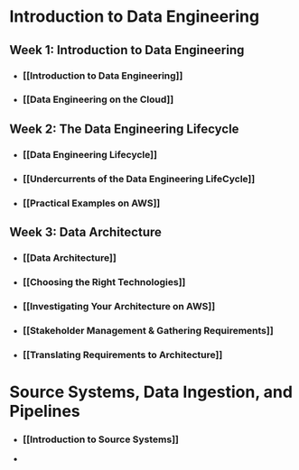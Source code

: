 # Introduction to Data Engineering
## Week 1: Introduction to Data Engineering
- ### [[Introduction to Data Engineering]]
- ### [[Data Engineering on the Cloud]]
## Week 2: The Data Engineering Lifecycle
- ### [[Data Engineering Lifecycle]]
- ### [[Undercurrents of the Data Engineering LifeCycle]]
- ### [[Practical Examples on AWS]]
## Week 3: Data Architecture
- ### [[Data Architecture]]
- ### [[Choosing the Right Technologies]]
- ### [[Investigating Your Architecture on AWS]]
- ### [[Stakeholder Management & Gathering Requirements]]
- ### [[Translating Requirements to Architecture]]
# Source Systems, Data Ingestion, and Pipelines
- ### [[Introduction to Source Systems]]
- 
